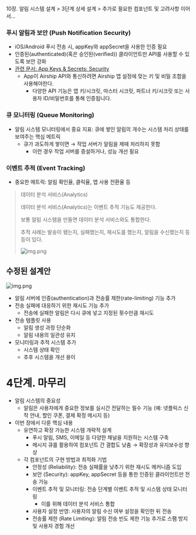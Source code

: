 10장. 알림 시스템 설계 > 3단계 상세 설계 > 추가로 필요한 컴포넌트 및 고려사항 이어서...

### 푸시 알림과 보안 (Push Notification Security)
- iOS/Android 푸시 전송 시, appKey와 appSecret을 사용한 인증 필요
- 인증된(authenticated)(혹은 승인된(verified)) 클라이언트만 API를 사용할 수 있도록 보안 강화
- [관련 문서: App Keys & Secrets: Security](https://docs.airship.com/guides/messaging/getting-started/developers/app-keys-secrets/)
  - App이 Airship API와 통신하려면 Airship 앱 설정에 맞는 키 및 비밀 조합을 사용해야한다.
    - 다양한 API 기능은 앱 키/시크릿, 마스터 시크릿, 파트너 키/시크릿 또는 사용자 ID/비밀번호를 통해 인증됩니다.

### 큐 모니터링 (Queue Monitoring)
- 알림 시스템 모니터링에서 중요 지표: 큐에 쌓인 알림의 개수는 시스템 처리 상태를 보여주는 핵심 메트릭
  - 큐가 과도하게 쌓이면 → 작업 서버가 알림을 제때 처리하지 못함
    - 이런 경우 작업 서버를 증설하거나, 성능 개선 필요

### 이벤트 추적 (Event Tracking)
- 중요한 메트릭: 알림 확인율, 클릭율, 앱 사용 전환율 등

> 데이터 분석 서비스(Analytics)
> 
> 데이터 분석 서비스(Analytics)는 이벤트 추적 기능도 제공한다.
> 
> 보통 알림 시스템을 만들면 데이터 분석 서비스와도 통합한다.
> 
> 추적 사례는 발송이 됐는지, 실패했는지, 재시도를 했는지, 알림을 수신했는지 등등이 있다.
> 
> ![img.png](image/10-13.png)

## 수정된 설계안

![img.png](image/10-14.png)

- 알림 서버에 인증(authentication)과 전송률 제한(rate-limiting) 기능 추가
- 전송 실패에 대응하기 위한 재시도 기능 추가
  - 전송에 실패한 알림은 다시 큐에 넣고 지정된 횟수만큼 재시도
- 전송 템플릿 사용
  - 알림 생성 과정 단순화
  - 알림 내용의 일관성 유지
- 모니터링과 추적 시스템 추가
  - 시스템 상태 확인 
  - 추후 시스템을 개선 용이

# 4단계. 마무리

- 알림 시스템의 중요성
  - 알림은 사용자에게 중요한 정보를 실시간 전달하는 필수 기능
    (예: 넷플릭스 신작 안내, 할인 쿠폰, 결제 확정 메시지 등)
- 이번 장에서 다룬 핵심 내용
  - 유연하고 확장 가능한 시스템 개략적 설계
    - 푸시 알림, SMS, 이메일 등 다양한 채널을 지원하는 시스템 구축
    - 메시지 큐를 활용하여 컴포넌트 간 결합도 낮춤 → 확장성과 유지보수성 향상
  - 각 컴포넌트의 구현 방법과 최적화 기법
    - 안정성 (Reliability):	전송 실패률을 낮추기 위한 재시도 메커니즘 도입
    - 보안 (Security): appKey, appSecret 등을 통한 인증된 클라이언트만 전송 가능
    - 이벤트 추적 및 모니터링: 전송 단계별 이벤트 추적 및 시스템 상태 모니터링
      - 이를 위해 데이터 분석 서비스 통합
    - 사용자 설정 반영: 사용자의 알림 수신 여부 설정을 확인한 뒤 전송
    - 전송률 제한 (Rate Limiting): 알림 전송 빈도 제한 기능 추가로 스팸 방지 및 사용자 경험 개선